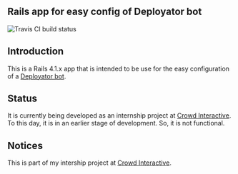 ## Rails app for easy config of Deployator bot

![](https://travis-ci.org/kevindperezm/deployator-config.svg?branch=master "Travis CI build status")

## Introduction


This is a Rails 4.1.x app that is intended to be use for the easy configuration of a [Deployator bot](https://github.com/kevindperezm/deployator).

## Status

It is currently being developed as an internship project at [Crowd Interactive](http://crowdint.com). To this day, it is in an earlier stage of development. So, it is not functional.

## Notices

This is part of my intership project at [Crowd Interactive](http://crowdint.com).
